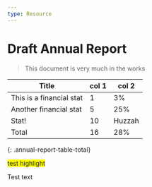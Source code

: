 ```yaml
---
type: Resource
---
```


# Draft Annual Report

> This document is very much in the works
  
Title | col 1 | col 2
-----|-----|-----
This is a financial stat | 1 | 3%
Another financial stat | 5 | 25%
Stat! | 10 | Huzzah
Total | 16 | 28%

{: .annual-report-table-total}

<span style="background-color:yellow">test highlight</span>

<style type="text/css">div[data-theme-table="annual-report-table-total"] {td { color: red; }}</style>

Test text
